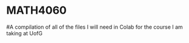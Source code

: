 # MATH4060

#A compilation of all of the files I will need in Colab for the course I am taking at UofG
